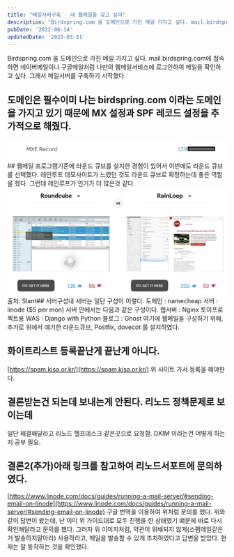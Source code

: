 ```yaml
---
title: "메일서버구축 - 내 웹메일을 갖고 싶어"
description: "Birdspring.com 을 도메인으로 가진 메일 가지고 싶다. mail.birdspring.com에 접속하면 네이버메일이나 구글메일처럼 나만의 웹메일서비스에 로그인하여 메일을 확인하고 싶다. 그래서 메일서버를 구축하기 시작했다."
pubDate: '2022-06-14'
updatedDate: '2023-03-31'
---
```


Birdspring.com 을 도메인으로 가진 메일 가지고 싶다. mail.birdspring.com에 접속하면 네이버메일이나 구글메일처럼 나만의 웹메일서비스에 로그인하여 메일을 확인하고 싶다. 그래서 메일서버를 구축하기 시작했다.

## 도메인은 필수이미 나는 birdspring.com 이라는 도메인을 가지고 있기 때문에 MX 설정과 SPF 레코드 설정을 추가적으로 해줬다.

![가려도 다 아나?ㅎㅎ](/content/images/2022/06/-----------2021-03-17-------12.53.06.png)## 웹메일 프로그램기존에 라운드 큐브를 설치한 경험이 있어서 이번에도 라운드 큐브를 선택했다. 레인루프 데모사이트가 느렸던 것도 라운드 큐브로 확정하는데 좋은 역할을 했다. 그런데 레인루프가 인기가 더 많은것 같다.
![출처: Slant](/content/images/2022/06/-----------2021-03-17-------12.59.35.png)출처: Slant## 서버구성내 서버는 일단 구성이 이렇다.
도메인 : namecheap
서버 : linode ($5 per mon)
서버 안에서는 다음과 같은 구성이다.
웹서버 : Nginx
토이프로젝트용 WAS : Django with Python
블로그 : Ghost
여기에 웹메일을 구성하기 위해, 추가로 위에서 얘기한 라운드큐브, Postfix, dovecot 를 설치하였다.

## 화이트리스트 등록끝난게 끝난게 아니다.

[https://spam.kisa.or.kr/](https://spam.kisa.or.kr/)
위 사이트 가서 등록을 해야한다.

## 결론받는건 되는데 보내는게 안된다. 리노드 정책문제로 보이는데

일단 해결해달라고 리노드 헬프데스크 같은곳으로 요청함.
DKIM 이라는건 어떻게 하는지 공부 필요.

## 결론2(추가)아래 링크를 참고하여 리노드서포트에 문의하였다.

[https://www.linode.com/docs/guides/running-a-mail-server/#sending-email-on-linode](https://www.linode.com/docs/guides/running-a-mail-server/#sending-email-on-linode)
구글 번역을 이용하여 위처럼 문의를 했다.
위와 같이 답변이 왔는데, 난 이미 위 가이드대로 모두 진행을 한 상태였기 떄문에 바로 다시 확인해달라고 문의를 했다.
그러자 위 이미지처럼, 약관이 위배되지 않게(스팸메일같은거 발송하지말아라) 사용하라고, 메일을 발송할 수 있게 조치하였다고 답변을 받았다.
현재는 잘 동작하는 것을 확인했다.